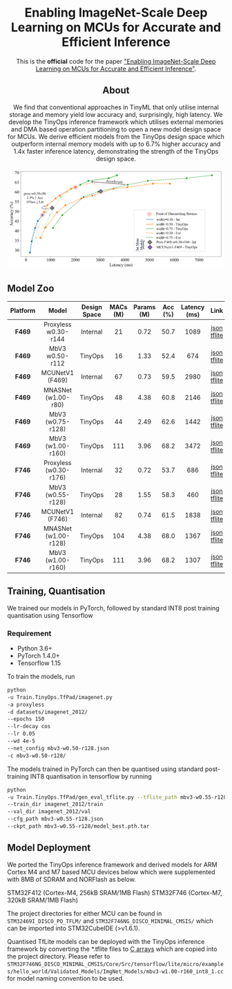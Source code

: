 <div align="center">
  
# Enabling ImageNet-Scale Deep Learning on MCUs for Accurate and Efficient Inference

This is the __official__ code for the paper ["Enabling ImageNet-Scale Deep Learning on MCUs for Accurate and Efficient Inference"](https://ieeexplore.ieee.org/abstract/document/10314415/).

## About

We find that conventional approaches in TinyML that only utilise internal storage and memory yield low accuracy and, surprisingly, high latency. We develop the TinyOps inference framework which utilises external memories and DMA based operation partitioning to open a new model design space for MCUs. We derive efficient models from the TinyOps design space which outperform internal memory models with up to 6.7% higher accuracy and 1.4x faster inference latency, demonstrating the strength of the TinyOps design space.

<img src="pareto_frontier_lat.png"/>

</div>

## Model Zoo

| **Platform** |        **Model**       | **Design<br />Space** | **MACs<br />(M)** | **Params<br />(M)** | **Acc<br />(%)** | **Latency<br />(ms)** |       **Link**      |
|:------------:|:----------------------:|:----------------:|:------------:|:--------------:|:-----------:|:----------------:|:-------------------:|
|   **F469**   |  Proxyless<br />w0.30-r144  |     Internal     |      21      |      0.72      |     50.7    |       1089       | [json](https://drive.google.com/file/d/1wxAd5Ps5M3cCiWqoSUoAEnBvl4Jf7ssX/view?usp=sharing)<br />[tflite](https://drive.google.com/file/d/1hq2FENkwU-HCwJTftbrL24LDtrVAh1qU/view?usp=sharing) |
|   **F469**   |     MbV3<br />w0.50-r112    |      TinyOps     |      16      |      1.33      |     52.4    |        674       | [json](https://drive.google.com/file/d/1kz8anQfY_NrL48kpp8Tl790b6u2ZO5Wm/view?usp=sharing)<br />[tflite](https://drive.google.com/file/d/1n7pW-OuLCWEAmCeWKSFpO8n8vVCDf50F/view?usp=sharing) |
|   **F469**   |     MCUNetV1<br />(F469)    |     Internal     |      67      |      0.73      |     59.5    |       2980       | [json](https://drive.google.com/file/d/13bv7VhDGFc39rzCzDN9SMMn5QzKPBaIu/view?usp=sharing)<br />[tflite](https://drive.google.com/file/d/1FJx9EzEONe37YZ10L2Q_yHQ-pwueANZK/view?usp=sharing) |
|   **F469**   |   MNASNet<br />(w1.00-r80)  |      TinyOps     |      48      |      4.38      |     60.8    |       2146       | [json](https://drive.google.com/file/d/1yMj5pK1p6--BfrN8lwNwrEq2jb8w_dOq/view?usp=sharing)<br />[tflite](https://drive.google.com/file/d/1wCjnUVhGckwVto9oZsfhMeKUyyzDlmdg/view?usp=sharing) |
|   **F469**   |    MbV3<br />(w0.75-r128)   |      TinyOps     |      44      |      2.49      |     62.6    |       1442       | [json](https://drive.google.com/file/d/1RqrLURP3XVg90ihGiya6LqtEq5SZ2_zY/view?usp=sharing)<br />[tflite](https://drive.google.com/file/d/1N-nCokhzvzgEM_JKfY_EGNZ0kOW_Anfi/view?usp=sharing) |
|   **F469**   |    MbV3<br />(w1.00-r160)   |      TinyOps     |      111     |      3.96      |     68.2    |       3472       | [json](https://drive.google.com/file/d/1a1dTOCxMmnB32xmlOUrzAAKESF2bf2G0/view?usp=sharing)<br />[tflite](https://drive.google.com/file/d/17O2tmDDXPeIO8Sm015APFBNJOcLjOb7r/view?usp=sharing) |
|   **F746**   | Proxyless<br />(w0.30-r176) |     Internal     |      32      |      0.72      |     53.7    |        686       | [json](https://drive.google.com/file/d/1_eXQNBAk07hBnueCzA_zQCYw9KxJAj0R/view?usp=sharing)<br />[tflite](https://drive.google.com/file/d/10FMiSDorM8goqMyiRgvnTvWd95-wZwkL/view?usp=sharing) |
|   **F746**   |    MbV3<br />(w0.55-r128)   |      TinyOps     |      28      |      1.55      |     58.3    |        460       | [json](https://drive.google.com/file/d/1p0xThFea9N-vsNDi_HgZxnHgbiSk-9CC/view?usp=sharing)<br />[tflite](https://drive.google.com/file/d/1eZ1TLrmcOtMvC2p08K3N5jwmm7XlFjyF/view?usp=sharing) |
|   **F746**   |     MCUNetV1<br />(F746)    |     Internal     |      82      |      0.74      |     61.5    |       1838       | [json](https://drive.google.com/file/d/12Yk47OJzJzoWPehTiDtqChkq6p9XseFA/view?usp=sharing)<br />[tflite](https://drive.google.com/file/d/1xuLbEygH1CmDrwSXYWLBB2TOH3sH_pBF/view?usp=sharing) |
|   **F746**   |  MNASNet<br />(w1.00-r128)  |      TinyOps     |      104     |      4.38      |     68.0    |       1367       | [json](https://drive.google.com/file/d/15yY5DB4EloYYwkLo_-oxlx_QkNESOA7H/view?usp=sharing)<br />[tflite](https://drive.google.com/file/d/1rXvwsw28-AKsn7l2JQSpxcp6lmXf6UJa/view?usp=sharing) |
|   **F746**   |    MbV3<br />(w1.00-r160)   |      TinyOps     |      111     |      3.96      |     68.2    |       1307       | [json](https://drive.google.com/file/d/1a1dTOCxMmnB32xmlOUrzAAKESF2bf2G0/view?usp=sharing)<br />[tflite](https://drive.google.com/file/d/17O2tmDDXPeIO8Sm015APFBNJOcLjOb7r/view?usp=sharing) |

## Training, Quantisation

We trained our models in PyTorch, followed by standard INT8 post training quantisation using Tensorflow

### Requirement

- Python 3.6+
- PyTorch 1.4.0+
- Tensorflow 1.15

To train the models, run

```bash
python 
-u Train.TinyOps.TfPad/imagenet.py 
-a proxyless 
-d datasets/imagenet_2012/ 
--epochs 150 
--lr-decay cos 
--lr 0.05 
--wd 4e-5 
--net_config mbv3-w0.50-r128.json 
-c mbv3-w0.50-r128/
```

The models trained in PyTorch can then be quantised using standard post-training INT8 quantisation in tensorflow by running

```bash
python 
-u Train.TinyOps.TfPad/gen_eval_tflite.py --tflite_path mbv3-w0.55-r128_int8.tflite 
--train_dir imagenet_2012/train 
--val_dir imagenet_2012/val 
--cfg_path mbv3-w0.55-r128.json 
--ckpt_path mbv3-w0.55-r128/model_best.pth.tar


```

## Model Deployment

We ported the TinyOps inference framework and derived models for ARM Cortex M4 and M7 based MCU devices below which were supplemented with 8MB of SDRAM and NORFlash as below.

STM32F412 (Cortex-M4, 256kB SRAM/1MB Flash)
STM32F746 (Cortex-M7, 320kB SRAM/1MB Flash)

The project directories for either MCU can be found in `STM32469I_DISCO_PO_TFLM/` and `STM32F746NG_DISCO_MINIMAL_CMSIS/` which can be imported into STM32CubeIDE (>v1.6.1).

Quantised TfLite models can be deployed with the TinyOps inference framework by converting the *.tflite files to [C arrays](https://www.tensorflow.org/lite/microcontrollers/build_convert) which are copied into the project directory. Please refer to `STM32F746NG_DISCO_MINIMAL_CMSIS/Core/Src/tensorflow/lite/micro/examples/hello_world/Validated_Models/ImgNet_Models/mbv3-w1.00-r160_int8_1.cc` for model naming convention to be used.

